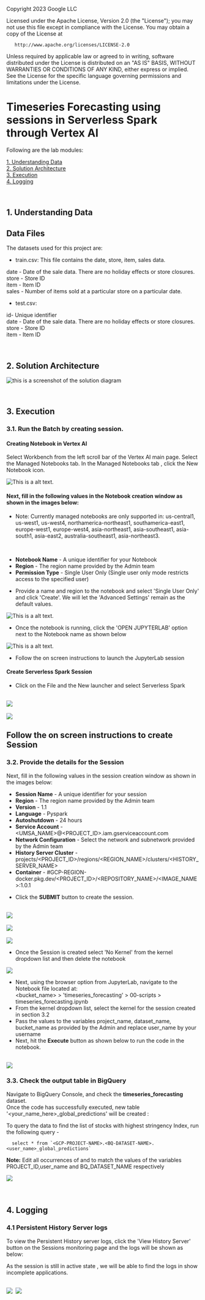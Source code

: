 <!---->
  Copyright 2023 Google LLC

  Licensed under the Apache License, Version 2.0 (the "License");
  you may not use this file except in compliance with the License.
  You may obtain a copy of the License at

       http://www.apache.org/licenses/LICENSE-2.0

  Unless required by applicable law or agreed to in writing, software
  distributed under the License is distributed on an "AS IS" BASIS,
  WITHOUT WARRANTIES OR CONDITIONS OF ANY KIND, either express or implied.
  See the License for the specific language governing permissions and
  limitations under the License.
 <!---->

# Timeseries Forecasting using sessions in Serverless Spark through Vertex AI

Following are the lab modules:

[1. Understanding Data](06a_timeseries_forecasting_vertex_ai_notebook_execution.md#1-understanding-data)<br>
[2. Solution Architecture](06a_timeseries_forecasting_vertex_ai_notebook_execution.md#2-solution-architecture)<br>
[3. Execution](06a_timeseries_forecasting_vertex_ai_notebook_execution.md#3-execution)<br>
[4. Logging](06a_timeseries_forecasting_vertex_ai_notebook_execution.md#4-logging)<br>

<br>

## 1. Understanding Data

## Data Files
The datasets used for this project are:

- train.csv: This file contains the date, store, item, sales data.

date - Date of the sale data. There are no holiday effects or store closures.<br>
store - Store ID<br>
item - Item ID<br>
sales - Number of items sold at a particular store on a particular date.<br>

- test.csv:

id- Unique identifier<br>
date - Date of the sale data. There are no holiday effects or store closures.<br>
store - Store ID<br>
item - Item ID

<br>

## 2. Solution Architecture


![this is a screenshot of the solution diagram](../images/Flow_of_Resources.png)


<br>

## 3. Execution

### 3.1. Run the Batch by creating session.

#### Creating Notebook in Vertex AI
Select Workbench from the left scroll bar of the Vertex AI main page.
Select the Managed Notebooks tab.
In the Managed Notebooks tab , click the New Notebook icon.

![This is a alt text.](../images/session6.png "Architectural Diagram.")

#### Next, fill in the following values in the Notebook creation window as shown in the images below:

- Note: Currently managed notebooks are only supported in: us-central1, us-west1, us-west4, northamerica-northeast1, southamerica-east1, europe-west1, europe-west4, asia-northeast1, asia-southeast1, asia-south1, asia-east2, australia-southeast1, asia-northeast3.

<br>

- **Notebook Name**   - A unique identifier for your Notebook
- **Region**     - The region name provided by the Admin team
- **Permission Type**    - Single User Only (Single user only mode restricts access to the specified user)

 * Provide a name and region to the notebook and select 'Single User Only' and click 'Create'. We will let the 'Advanced Settings' remain as the default values.

![This is a alt text.](../images/session7.png "Architectural Diagram.")


 * Once the notebook is running, click the 'OPEN JUPYTERLAB' option next to the Notebook name as shown below

 ![This is a alt text.](../images/session8.png)

* Follow the on screen instructions to launch the JupyterLab session

#### Create Serverless Spark Session

* Click on the File and the New launcher and select Serverless Spark

<br>
<kbd>
<img src=../images/session4.png />
</kbd>
<br>

<br>
<kbd>
<img src=../images/session5.png />
</kbd>
<br>


##  Follow the on screen instructions to create Session

### 3.2. Provide the details for the Session

Next, fill in the following values in the session creation window as shown in the images below:

- **Session Name**   - A unique identifier for your session
- **Region**     - The region name provided by the Admin team
- **Version**    - 1.1
- **Language**    - Pyspark
- **Autoshutdown** - 24 hours
- **Service Account** - <UMSA_NAME>@<PROJECT_ID>.iam.gserviceaccount.com
- **Network Configuration** - Select the network and subnetwork provided by the Admin team
- **History Server Cluster** - projects/<PROJECT_ID>/regions/<REGION_NAME>/clusters/<HISTORY_SERVER_NAME>
- **Container**  - #GCP-REGION-docker.pkg.dev/<PROJECT_ID>/<REPOSITORY_NAME>/<IMAGE_NAME>:1.0.1

* Click the **SUBMIT** button to create the session.

<br>
<kbd>
<img src=../images/session1.png />
</kbd><br>

<br>
<kbd>
<img src=../images/session2.png />
</kbd><br>

<br>
<kbd>
<img src=../images/session3.png />
</kbd><br>


* Once the Session is created select 'No Kernel' from the kernel dropdown list and then delete the notebook

<kbd>
<img src=../images/selectkernel.png />
</kbd>

<br>

* Next, using the browser option from JupyterLab, navigate to the Notebook file located at: <br>
    <bucket_name> > 'timeseries_forecasting' > 00-scripts > timeseries_forecasting.ipynb
* From the kernel dropdown list, select the kernel for the session created in section 3.2
* Pass the values to the variables project_name, dataset_name, bucket_name as provided by the Admin and replace user_name by your username
* Next, hit the **Execute** button as shown below to run the code in the notebook.

<br>

<kbd>
<img src=../images/session10.png />
</kbd>

### 3.3. Check the output table in BigQuery

Navigate to BigQuery Console, and check the **timeseries_forecasting** dataset. <br>
Once the code has successfully executed,  new table '<your_name_here>_global_predictions' will be created :

To query the data to find the list of stocks with highest stringency Index, run the following query -

```
  select * from `<GCP-PROJECT-NAME>.<BQ-DATASET-NAME>.<user_name>_global_predictions`

```

**Note:** Edit all occurrences of <GCP-PROJECT-NAME> and <BQ-DATASET-NAME> to match the values of the variables PROJECT_ID,user_name and BQ_DATASET_NAME respectively

<kbd>
<img src=../images/bigquery.PNG />
</kbd>

<br>

<br>

<br>

## 4. Logging


### 4.1 Persistent History Server logs

To view the Persistent History server logs, click the 'View History Server' button on the Sessions monitoring page and the logs will be shown as below:

As the session is still in active state , we will be able to find the logs in show incomplete applications.

<br>

<kbd>
<img src=../images/phs1.png />
</kbd>

<kbd>
<img src=../images/image13_1.PNG />
</kbd>
